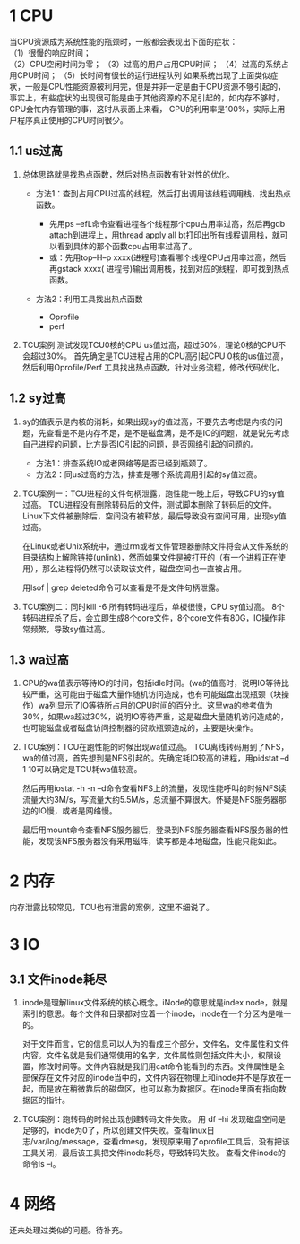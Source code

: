 # 1 CPU
当CPU资源成为系统性能的瓶颈时，一般都会表现出下面的症状：  
（1）很慢的响应时间；  
（2）CPU空闲时间为零；
（3）过高的用户占用CPU时间；
（4）过高的系统占用CPU时间；
（5）长时间有很长的运行进程队列
如果系统出现了上面类似症状，一般是CPU性能资源被利用完，但是并非一定是由于CPU资源不够引起的，事实上，有些症状的出现很可能是由于其他资源的不足引起的，如内存不够时，CPU会忙内存管理的事，这时从表面上来看， CPU的利用率是100%，实际上用户程序真正使用的CPU时间很少。

## 1.1 us过高
1. 总体思路就是找热点函数，然后对热点函数有针对性的优化。
   - 方法1：查到占用CPU过高的线程，然后打出调用该线程调用栈，找出热点函数。
     - 先用ps –efL命令查看进程各个线程那个cpu占用率过高，然后再gdb attach到进程上，用thread apply all bt打印出所有线程调用栈，就可以看到具体的那个函数cpu占用率过高了。
     - 或：先用top–H–p xxxx(进程号)查看哪个线程CPU占用率过高，然后再gstack xxxx( 进程号)输出调用栈，找到对应的线程，即可找到热点函数。

   - 方法2：利用工具找出热点函数
     - Oprofile
     - perf

2. TCU案例
   测试发现TCU0核的CPU us值过高，超过50%，理论0核的CPU不会超过30%。
   首先确定是TCU进程占用的CPU高引起CPU 0核的us值过高，然后利用Oprofile/Perf 工具找出热点函数，针对业务流程，修改代码优化。

## 1.2 sy过高
1. sy的值表示是内核的消耗，如果出现sy的值过高，不要先去考虑是内核的问题，先查看是不是内存不足，是不是磁盘满，是不是IO的问题，就是说先考虑自己进程的问题，比方是否IO引起的问题，是否网络引起的问题的。
   - 方法1：排查系统IO或者网络等是否已经到瓶颈了。
   - 方法2：同us过高的方法，排查是哪个系统调用引起的sy值过高。

2. TCU案例一：TCU进程的文件句柄泄露，跑性能一晚上后，导致CPU的sy值过高。
   TCU进程没有删除转码后的文件，测试脚本删除了转码后的文件。Linux下文件被删除后，空间没有被释放，最后导致没有空间可用，出现sy值过高。

   在Linux或者Unix系统中，通过rm或者文件管理器删除文件将会从文件系统的目录结构上解除链接(unlink)，然而如果文件是被打开的（有一个进程正在使用），那么进程将仍然可以读取该文件，磁盘空间也一直被占用。

   用lsof | grep deleted命令可以查看是不是文件句柄泄露。

3. TCU案例二：同时kill -6 所有转码进程后，单板很慢，CPU sy值过高。
   8个转码进程杀了后，会立即生成8个core文件，8个core文件有80G，IO操作非常频繁，导致sy值过高。

## 1.3 wa过高
1. CPU的wa值表示等待IO的时间，包括idle时间。(wa的值高时，说明IO等待比较严重，这可能由于磁盘大量作随机访问造成，也有可能磁盘出现瓶颈（块操作）wa列显示了IO等待所占用的CPU时间的百分比。这里wa的参考值为30%，如果wa超过30%，说明IO等待严重，这是磁盘大量随机访问造成的，也可能磁盘或者磁盘访问控制器的贷款瓶颈造成的，主要是块操作。

2. TCU案例：TCU在跑性能的时候出现wa值过高。
   TCU离线转码用到了NFS，wa的值过高，首先想到是NFS引起的。先确定耗IO较高的进程，用pidstat –d 1 10可以确定是TCU耗wa值较高。

   然后再用iostat -h -n –d命令查看NFS上的流量，发现性能呼叫的时候NFS读流量大约3M/s，写流量大约5.5M/s，总流量不算很大。怀疑是NFS服务器那边的IO慢，或者是网络慢。

   最后用mount命令查看NFS服务器后，登录到NFS服务器查看NFS服务器的性能，发现该NFS服务器没有采用磁阵，读写都是本地磁盘，性能只能如此。

# 2 内存
内存泄露比较常见，TCU也有泄露的案例，这里不细说了。

# 3 IO
## 3.1 文件inode耗尽
1. inode是理解linux文件系统的核心概念。iNode的意思就是index node，就是索引的意思。每个文件和目录都对应着一个inode，inode在一个分区内是唯一的。

   对于文件而言，它的信息可以人为的看成三个部分，文件名，文件属性和文件内容。文件名就是我们通常使用的名字，文件属性则包括文件大小，权限设置，修改时间等。文件内容就是我们用cat命令能看到的东西。文件属性是全部保存在文件对应的inode当中的，文件内容在物理上和inode并不是存放在一起，而是放在稍微靠后的磁盘区，也可以称为数据区。在inode里面有指向数据区的指针。

2. TCU案例：跑转码的时候出现创建转码文件失败。
   用 df –hi 发现磁盘空间是足够的，inode为0了，所以创建文件失败。查看linux日志/var/log/message，查看dmesg，发现原来用了oprofile工具后，没有把该工具关闭，最后该工具把文件inode耗尽，导致转码失败。
   查看文件inode的命令ls –i。

# 4 网络
还未处理过类似的问题。待补充。

